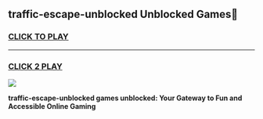 
## traffic-escape-unblocked Unblocked Games👋
<h3>
<a href="https://news.freeplayer.one?title=traffic-escape-unblocked&ref=16F">CLICK TO PLAY</a></h3>
<hr>

<h3>
<a href="https://news.freeplayer.one?title=traffic-escape-unblocked&ref=16F">CLICK 2 PLAY</a>
  
</h3>

<a href="https://news.freeplayer.one?title=traffic-escape-unblocked&ref=16F/"><img src="https://clearcache.store/games.png"></a>


**traffic-escape-unblocked games unblocked: Your Gateway to Fun and Accessible Online Gaming**
